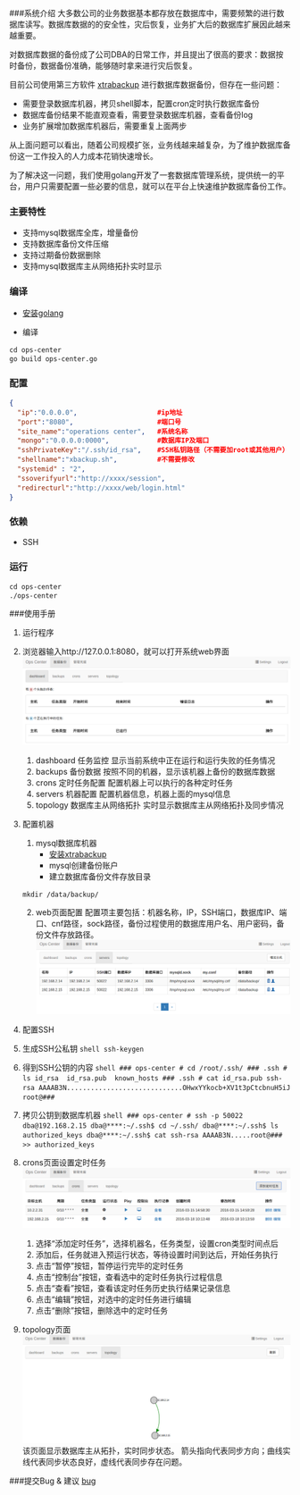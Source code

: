 ###系统介绍
大多数公司的业务数据基本都存放在数据库中，需要频繁的进行数据库读写。数据库数据的的安全性，灾后恢复，业务扩大后的数据库扩展因此越来越重要。

对数据库数据的备份成了公司DBA的日常工作，并且提出了很高的要求：数据按时备份，数据备份准确，能够随时拿来进行灾后恢复。

目前公司使用第三方软件 [xtrabackup](https://www.percona.com/doc/percona-xtrabackup/2.4/index.html "xtrabackup") 进行数据库数据备份，但存在一些问题：
- 需要登录数据库机器，拷贝shell脚本，配置cron定时执行数据库备份
- 数据库备份结果不能直观查看，需要登录数据库机器，查看备份log
- 业务扩展增加数据库机器后，需要重复上面两步

从上面问题可以看出，随着公司规模扩张，业务线越来越复杂，为了维护数据库备份这一工作投入的人力成本花销快速增长。

为了解决这一问题，我们使用golang开发了一套数据库管理系统，提供统一的平台，用户只需要配置一些必要的信息，就可以在平台上快速维护数据库备份工作。

### 主要特性

- 支持mysql数据库全库，增量备份
- 支持数据库备份文件压缩
- 支持过期备份数据删除
- 支持mysql数据库主从网络拓扑实时显示

### 编译
-  [安装golang](https://golang.org/doc/install "安装golang")

- 编译
```shell
cd ops-center
go build ops-center.go
```

### 配置
```json
{
  "ip":"0.0.0.0",                    #ip地址
  "port":"8080",                     #端口号
  "site_name":"operations center",   #系统名称
  "mongo":"0.0.0.0:0000",            #数据库IP及端口
  "sshPrivateKey":"/.ssh/id_rsa",    #SSH私钥路径（不需要加root或其他用户）
  "shellname":"xbackup.sh",          #不需要修改
  "systemid" : "2",                                         
  "ssoverifyurl":"http://xxxx/session",
  "redirecturl":"http://xxxx/web/login.html"
}
```
### 依赖
- SSH

### 运行
```shell
cd ops-center
./ops-center
```

###使用手册
 1. 运行程序

 2. 浏览器输入http://127.0.0.1:8080，就可以打开系统web界面
 ![dashboard](image/dashboard.png)
	1. dashboard 任务监控
         显示当前系统中正在运行和运行失败的任务情况
	1. backups 备份数据
		按照不同的机器，显示该机器上备份的数据库数据
	1. crons 定时任务配置
		配置机器上可以执行的各种定时任务
	1. servers 机器配置
		配置机器信息，机器上面的mysql信息
	1. topology 数据库主从网络拓扑
		实时显示数据库主从网络拓扑及同步情况

 3. 配置机器 

	 1. mysql数据库机器
	     - [安装xtrabackup](https://www.percona.com/doc/percona-xtrabackup/2.4/index.html "安装xtrabackup")
	     - mysql创建备份账户
	     - 建立数据库备份文件存放目录
	```shell
	mkdir /data/backup/
	```
	 2. web页面配置
配置项主要包括：机器名称，IP，SSH端口，数据库IP、端口、cnf路径，sock路径，备份过程使用的数据库用户名、用户密码，备份文件存放路径。
![servers](image/servers.png)

 4. 配置SSH
  1. 生成SSH公私钥
	```shell
	ssh-keygen
	```

  2. 得到SSH公钥的内容
	```shell
	### ops-center # cd /root/.ssh/
	### .ssh # ls
	id_rsa  id_rsa.pub  known_hosts
	### .ssh # cat id_rsa.pub
	ssh-rsa AAAAB3N.............................OHwxYYkocb+XV1t3pCtcbnuH5iJ root@###
	```

  3. 拷贝公钥到数据库机器
	```shell
	### ops-center # ssh -p 50022 dba@192.168.2.15
	dba@****:~/.ssh$ cd ~/.ssh/
	dba@****:~/.ssh$ ls
	authorized_keys
	dba@****:~/.ssh$ cat ssh-rsa AAAAB3N.....root@### >> authorized_keys
	```
 5. crons页面设置定时任务
	 ![crons](image/crons.png)
	1. 选择“添加定时任务”，选择机器名，任务类型，设置cron类型时间点后
	1. 添加后，任务就进入预运行状态，等待设置时间到达后，开始任务执行
	1. 点击“暂停”按钮，暂停运行完毕的定时任务
	1. 点击“控制台”按钮，查看选中的定时任务执行过程信息
	1. 点击“查看”按钮，查看该定时任务历史执行结果记录信息
	1. 点击“编辑”按钮，对选中的定时任务进行编辑
	1. 点击“删除”按钮，删除选中的定时任务

 6. topology页面
 ![topology](image/topology.png)
该页面显示数据库主从拓扑，实时同步状态。
箭头指向代表同步方向；曲线实线代表同步状态良好，虚线代表同步存在问题。

###提交Bug & 建议
 [bug](https://github.com/pandao/editor.md/issues "bug")
 
